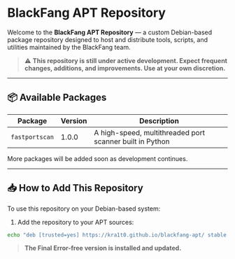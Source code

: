 # BlackFang APT Repository

Welcome to the **BlackFang APT Repository** — a custom Debian-based package repository designed to host and distribute tools, scripts, and utilities maintained by the BlackFang team.

> ⚠️ **This repository is still under active development. Expect frequent changes, additions, and improvements. Use at your own discretion.**

---

## 📦 Available Packages

| Package       | Version | Description                                           |
|---------------|---------|-------------------------------------------------------|
| `fastportscan`| 1.0.0   | A high-speed, multithreaded port scanner built in Python | (testing package)

More packages will be added soon as development continues.

---

## 📥 How to Add This Repository

To use this repository on your Debian-based system:

1. Add the repository to your APT sources:

```bash
echo "deb [trusted=yes] https://kra1t0.github.io/blackfang-apt/ stable main" | sudo tee /etc/apt/sources.list
```

> **The Final Error-free version is installed and updated.**

